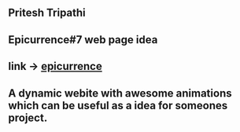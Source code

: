 ## Pritesh Tripathi
## Epicurrence#7 web page idea
## link -> [epicurrence](https://www.epicurrence.com/)
## A dynamic webite with awesome animations which can be useful as a idea for someones project.